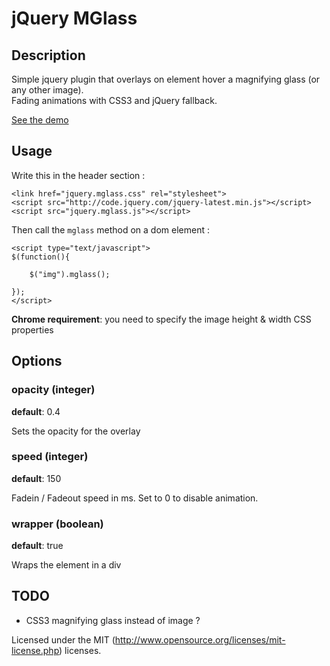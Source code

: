 jQuery MGlass
===============

## Description

Simple jquery plugin that overlays on element hover a magnifying glass (or any other image).  
Fading animations with CSS3 and jQuery fallback. 

[See the demo](http://younes.info/demos/mglass/example.html)

## Usage

Write this in the header section :

	<link href="jquery.mglass.css" rel="stylesheet">
	<script src="http://code.jquery.com/jquery-latest.min.js"></script>
	<script src="jquery.mglass.js"></script>


Then call the `mglass` method on a dom element :

    <script type="text/javascript">
    $(function(){

    	$("img").mglass();

    });
    </script>
  
**Chrome requirement**: you need to specify the image height & width CSS properties 

## Options

### opacity (integer)

**default**: 0.4

Sets the opacity for the overlay

### speed (integer)

**default**: 150

Fadein / Fadeout speed in ms. Set to 0 to disable animation.

### wrapper (boolean)

**default**: true

Wraps the element in a div 


## TODO

- CSS3 magnifying glass instead of image ?


Licensed under the MIT (http://www.opensource.org/licenses/mit-license.php) licenses.

